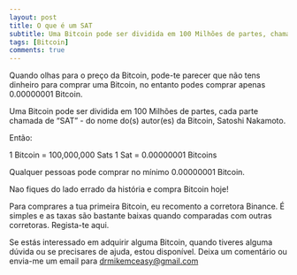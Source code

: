 ```yaml
---
layout: post
title: O que é um SAT
subtitle: Uma Bitcoin pode ser dividida em 100 Milhões de partes, chamadas SAT
tags: [Bitcoin]
comments: true
---
```


Quando olhas para o preço da Bitcoin, pode-te parecer que não tens dinheiro para comprar uma Bitcoin, no entanto podes comprar apenas 0.00000001 Bitcoin.

Uma Bitcoin pode ser dividida em 100 Milhões de partes, cada parte chamada de “SAT” - do nome do(s) autor(es) da Bitcoin, Satoshi Nakamoto.

Então:

1 Bitcoin = 100,000,000 Sats
1 Sat = 0.00000001 Bitcoins

Qualquer pessoas pode comprar no mínimo 0.00000001 Bitcoin.

Nao fiques do lado errado da história e compra Bitcoin hoje!

Para comprares a tua primeira Bitcoin, eu recomento a corretora Binance. É simples e as taxas são bastante baixas quando comparadas com outras corretoras. Regista-te aqui. 

Se estás interessado em adquirir alguma Bitcoin, quando tiveres alguma dúvida ou se precisares de ajuda, estou disponível. Deixa um comentário ou envia-me um email para drmikemceasy@gmail.com







